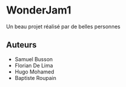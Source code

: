 # WonderJam1
Un beau projet réalisé par de belles personnes

## Auteurs
  - Samuel Busson
  - Florian De Lima
  - Hugo Mohamed
  - Baptiste Roupain
